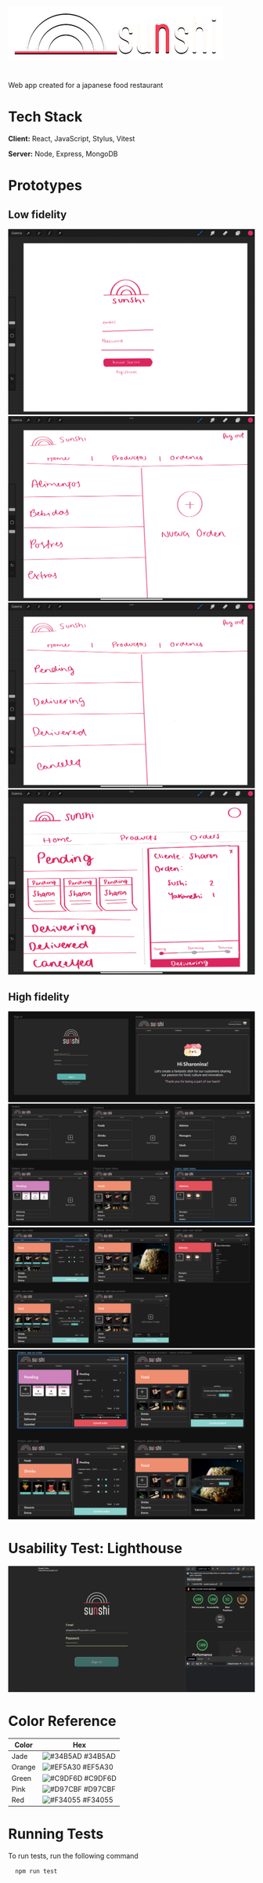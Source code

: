 ![Logo](./src/assets/sunshi2.png)

#

Web app created for a japanese food restaurant

# Tech Stack

**Client:** React, JavaScript, Stylus, Vitest

**Server:** Node, Express, MongoDB

# Prototypes

## Low fidelity

![Login](./src/assets/low1.png)
![Products](./src/assets/low2.png)
![Orders](./src/assets/low3.png)
![Order](./src/assets/low4.png)

## High fidelity

![Login and Home](./src/assets/login-home.png)
![Orders, products and users menu](./src/assets/menus.png)
![open menus](./src/assets/open-menus.png)
![open menus 2](./src/assets/open-menus-2.png)

# Usability Test: Lighthouse

![Login](./src/assets/login-lighthouse.png)

# Color Reference

| Color  | Hex                                                              |
| ------ | ---------------------------------------------------------------- |
| Jade   | ![#34B5AD](https://via.placeholder.com/10/34B5AD?text=+) #34B5AD |
| Orange | ![#EF5A30](https://via.placeholder.com/10/EF5A30?text=+) #EF5A30 |
| Green  | ![#C9DF6D](https://via.placeholder.com/10/C9DF6D?text=+) #C9DF6D |
| Pink   | ![#D97CBF](https://via.placeholder.com/10/D97CBF?text=+) #D97CBF |
| Red    | ![#F34055](https://via.placeholder.com/10/F34055?text=+) #F34055 |

# Running Tests

To run tests, run the following command

```bash
  npm run test
```
